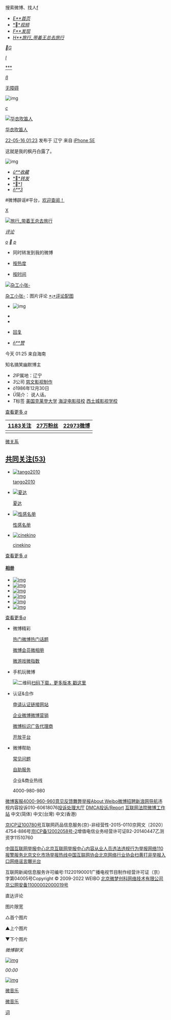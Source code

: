 
搜索微博、找人[f](javascript:void(0);)

- [*E**首页*](https://weibo.com/u/6547256845/home?topnav=1&wvr=6)
- [***视频*](https://weibo.com/tv)
- [*F**发现*](https://d.weibo.com/?topnav=1&mod=logo&wvr=6)
- [*H**旅行_带着王总去旅行*](https://weibo.com/6547256845/profile?topnav=1&wvr=6)

[**](https://weibo.com/ec/mall)[*G*](http://game.weibo.com/?topnav=1&mod=logo&wvr=6)

[*I*](javascript:void(0);)

[***](javascript:void(0);)

[*ß*](javascript:void(0);)

[无障碍](javascript:void(0))

 

![img](res/res/Untitled/rec.gif)

[*c*](javascript:void(0);)

[![华衣吹笛人](res/res/Untitled/6484a87cly8h1xopr5bvrj20ec0ecmxo.jpg)](https://weibo.com/u/1686415484)

[华衣吹笛人](https://weibo.com/u/1686415484) 

[22-05-16 01:23](https://weibo.com/1686415484/LtbAZnRdD?from=page_1005051686415484_profile&wvr=6&mod=weibotime) 发布于 辽宁 来自 [iPhone SE](https://app.weibo.com/t/feed/2dFDRp)

这就是我的枫丹白露了。 

![img](res/res/Untitled/6484a87cly1h29lm2ea37j23402c0npf.jpg)

- [*û**收藏*](javascript:void(0);)
- [***转发*](javascript:void(0);)
- [***1*](javascript:void(0);)
- [*ñ**3*](javascript:void(0);)



\#微博辟谣#平台，[欢迎查阅！](https://s.weibo.com/weibo?q=%23微博辟谣%23&Refer=weibopiyao)

[X](javascript:void(0);)

[![旅行_带着王总去旅行](res/res/Untitled/00795CARly8fvgdc40rfpj30zk0k0acq.jpg)](https://weibo.com/)

[*评论*](javascript:void(0);)

[*o*](javascript:void(0);) [**](javascript:void(0)) [*p*](javascript:void(0);)

- 同时转发到我的微博

- [按热度](javascript:void(0);)
- [按时间](javascript:void(0);)

[![杂工小张-](res/res/Untitled/4b5bc761ly8gy8ovrxvacj20cn0cndgy.jpg)](https://weibo.com/milamei)

[杂工小张-](https://weibo.com/milamei)：图片评论 [*¡*评论配图](javascript:void(0);)

- ![img](res/res/Untitled/4b5bc761gy1h29loreay5j216o1kw79x.jpg)

- 
- 
- [回复](javascript:void(0);)
- [*ñ**赞*](javascript:void(0))

今天 01:25 来自海南

 



知名搞笑幽默博主

- *2*IP属地：辽宁
- *3*公司 [慈文影视制作](https://s.weibo.com/user/&work=慈文影视制作&from=profile&wvr=6)
- *ö*1986年12月30日
- *Ü*简介： 说人话。
- *T*标签 [美国克莱登大学](https://s.weibo.com/user/&tag=美国克莱登大学&from=profile&wvr=6) [海淀电影技校](https://s.weibo.com/user/&tag=海淀电影技校&from=profile&wvr=6) [西土城影视学校](https://s.weibo.com/user/&tag=西土城影视学校&from=profile&wvr=6)

[查看更多 *a*](https://weibo.com/p/1005051686415484/info?mod=pedit_more)

| [**1183**关注](https://weibo.com/p/1005051686415484/follow?from=page_100505&wvr=6&mod=headfollow#place) | [**27万**粉丝](https://weibo.com/p/1005051686415484/follow?relate=fans&from=100505&wvr=6&mod=headfans&current=fans#place) | [**22973**微博](https://weibo.com/p/1005051686415484/home?from=page_100505_profile&wvr=6&mod=data#place) |
| ------------------------------------------------------------ | ------------------------------------------------------------ | ------------------------------------------------------------ |
|                                                              |                                                              |                                                              |

[微关系](https://weibo.com/p/1005051686415484/follow?from=page_100505_profile&wvr=6&mod=modulerel)

## [共同关注(53)](https://weibo.com/p/1005051686415484/follow?relate=same_follow&from=page_100505_profile&wvr=6&mod=bothfollow)

- [![tango2010](res/res/Untitled/665936bely8fy3elpfxp9j20u00u0jsu.jpg)](https://weibo.com/tangocartoon?from=page_100505_profile&wvr=6&mod=bothfollow&refer_flag=1005050010_)

  [tango2010](https://weibo.com/tangocartoon?from=page_100505_profile&wvr=6&mod=bothfollow&refer_flag=1005050010_)

- [![夏达](res/res/Untitled/661074ddly8fjleakzvehj20o10o5mz9.jpg)](https://weibo.com/april44?from=page_100505_profile&wvr=6&mod=bothfollow&refer_flag=1005050010_)

  [夏达](https://weibo.com/april44?from=page_100505_profile&wvr=6&mod=bothfollow&refer_flag=1005050010_)

- [![性感名册](res/res/Untitled/007reQ6Aly8gr3m27mge8j30n00n0taw.jpg)](https://weibo.com/u/6815427784?from=page_100505_profile&wvr=6&mod=bothfollow&refer_flag=1005050010_)

  [性感名册](https://weibo.com/u/6815427784?from=page_100505_profile&wvr=6&mod=bothfollow&refer_flag=1005050010_)

- [![cinekino](res/res/Untitled/490ecb65ly8g4fkmqkcm1j20e80e8dgj.jpg)](https://weibo.com/cinekino?from=page_100505_profile&wvr=6&mod=bothfollow&refer_flag=1005050010_)

  [cinekino](https://weibo.com/cinekino?from=page_100505_profile&wvr=6&mod=bothfollow&refer_flag=1005050010_)

[查看更多 *a*](https://weibo.com/p/1005051686415484/follow?from=page_100505_profile&wvr=6&mod=modulerel)

#### **[相册](https://weibo.com/p/1005051686415484/album?from=profile_right#wbphoto_nav)**

- [![img](res/res/Untitled/6484a87cly1h29lm2ea37j23402c0npf.jpg)](https://photo.weibo.com/1686415484/talbum/detail/photo_id/4769560895686121)
- [![img](res/res/Untitled/6484a87cly1h29hgskecjj20mf09l410.jpg)](https://photo.weibo.com/1686415484/talbum/detail/photo_id/4769524921794665)
- [![img](res/res/Untitled/6484a87cly1h29hgt2xygj20l20ci417.jpg)](https://photo.weibo.com/1686415484/talbum/detail/photo_id/4769524921794610)
- [![img](res/res/Untitled/6484a87cly1h288lgotdqj20qg12ydlo.jpg)](https://photo.weibo.com/1686415484/talbum/detail/photo_id/4769134113326141)
- [![img](res/res/Untitled/6484a87cly1h288lgx2w7j20go0myn0k.jpg)](https://photo.weibo.com/1686415484/talbum/detail/photo_id/4769134113325582)
- [![img](res/res/Untitled/6484a87cly1h288lh2x83j208y0citbb.jpg)](https://photo.weibo.com/1686415484/talbum/detail/photo_id/4769134113063635)

[查看更多*a*](https://weibo.com/p/1005051686415484/album?from=profile_right#wbphoto_nav)

- 微博精彩

  [热门微博](https://d.weibo.com/?bottomnav=1&wvr=6)[热门话题](https://d.weibo.com/231650?bottomnav=1&wvr=6)

  [微博会员](https://vip.weibo.com/home?bottomnav=1&wvr=6)[微相册](https://photo.weibo.com/?bottomnav=1&wvr=6)

  [微游戏](http://game.weibo.com/?bottomnav=1&wvr=6)[微指数](https://data.weibo.com/index/?bottomnav=1&wvr=6)

- 手机玩微博

  ![二维码](res/res/Untitled/footer_code_v2.png)[扫码下载，更多版本 戳这里](https://c.weibo.cn/)

- 认证&合作

  [申请认证](https://verified.weibo.com/verify?bottomnav=1&wvr=6)[链接网站](https://open.weibo.com/connect?bottomnav=1&wvr=6)

  [企业微博](https://fuwu.weibo.com/?bottomnav=1&wvr=6)[微博营销](https://marketing.hd.weibo.com/?fr=C003001_P001)

  [微博标识](https://weibo.com/static/logo?bottomnav=1&wvr=6)[广告代理商](https://tui.weibo.com/intro/agent?bottomnav=1&wvr=6)

  [开放平台](https://open.weibo.com/?bottomnav=1&wvr=6)

- 微博帮助

  [常见问题](https://kefu.weibo.com/allfaq?bottomnav=1&wvr=6)

  [自助服务](https://kefu.weibo.com/selfservice?bottomnav=1&wvr=6)

  企业&商业热线

  4000-980-980



[微博客服4000-960-960](https://kefu.weibo.com/?cs_source=2)[意见反馈](https://s.weibo.com/weibo?q=%23微建议%23&bottomnav=1&wvr=6)[舞弊举报](https://weibo.com/aj/static/report.html?_wv=6)[About Weibo](http://ir.weibo.com/)[微博招聘](https://career.sina.com.cn/?bottomnav=1&wvr=6)[新浪网导航](https://news.sina.com.cn/guide/?bottomnav=1&wvr=6)违规内容投诉010-60618076[投诉处理大厅](https://service.account.weibo.com/?bottomnav=1&wvr=6) [DMCA投诉/Report](https://service.account.weibo.com/dmca/rightholders) [互联网法院微博工作站](https://service.account.weibo.com/ecourt/index)               中文(简体)              中文(台灣)              中文(香港)                         

[京ICP证100780号](https://beian.miit.gov.cn/)互联网药品信息服务(京)-非经营性-2015-0110京网文〔2020〕4754-886号[京ICP备12002058号-2](https://beian.miit.gov.cn/)增值电信业务经营许可证B2-20140447乙测资字11510760

[中国互联网举报中心](https://www.12377.cn/)[北京互联网举报中心](http://www.bjjubao.org/)[内容从业人员违法违规行为举报](https://service.account.weibo.com/ecourt/report)[网络110报警服务](http://www.cyberpolice.cn/wfjb/)[北京文化市场举报热线](http://whzf.beijing.gov.cn/)[中国互联网协会](http://www.itrust.org.cn/)[北京网络行业协会](http://www.bnia.cn/)[扫黄打非举报入口](http://www.shdf.gov.cn/shdf/channels/740.html)[网络谣言曝光台](http://www.piyao.org.cn/yybgt/index.htm)

互联网新闻信息服务许可编号:11220190001广播电视节目制作经营许可证（京）字第04005号Copyright © 2009-2022 WEIBO [北京微梦创科网络技术有限公司](https://weibo.com/aj/static/business_license.html?_wv=6)[京公网安备11000002000019号](http://www.beian.gov.cn/portal/registerSystemInfo?recordcode=11000002000019)



直达评论

图片限宽

△首个图片

▲上个图片

▼下个图片

*微博聊天*

[![img](res/res/Untitled/default_cover.jpg)](javascript:void(0))

*00*:*00*

[![img](https://img.t.sinajs.cn/t5/style/images/pagecard/player/default_cover.jpg)](https://ting.weibo.com/?from=page_101515_player)

[微音乐](https://ting.weibo.com/?from=page_101515_player)

[微音乐](https://ting.weibo.com/?from=page_101515_player)

  

 

[词](javascript:void(0);)